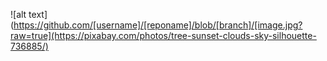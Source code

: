 ![alt text](https://github.com/[username]/[reponame]/blob/[branch]/[image.jpg?raw=true](https://pixabay.com/photos/tree-sunset-clouds-sky-silhouette-736885/)
